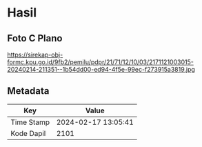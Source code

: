 # Hasil

## Foto C Plano

https://sirekap-obj-formc.kpu.go.id/9fb2/pemilu/pdpr/21/71/12/10/03/2171121003015-20240214-211351--1b54dd00-ed94-4f5e-99ec-f273915a3819.jpg


## Metadata

| Key        | Value               |
| ---------- | ------------------- |
| Time Stamp | 2024-02-17 13:05:41 |
| Kode Dapil | 2101                |



